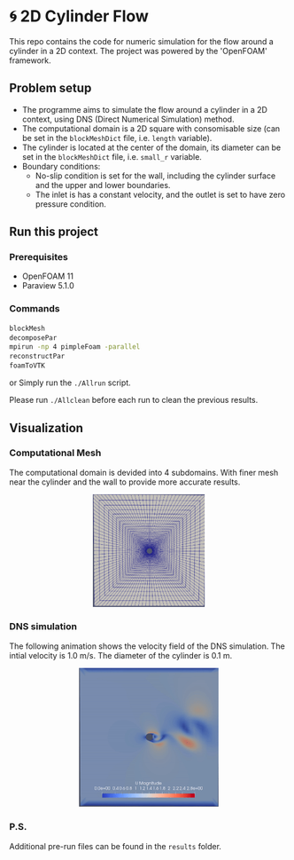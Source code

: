 # 🌀 2D Cylinder Flow

This repo contains the code for numeric simulation for the flow around a cylinder in a 2D context. The project was powered by the 'OpenFOAM' framework.

## Problem setup

+ The programme aims to simulate the flow around a cylinder in a 2D context, using DNS (Direct Numerical Simulation) method.
+ The computational domain is a 2D square with consomisable size (can be set in the `blockMeshDict` file, i.e. `length` variable).
+ The cylinder is located at the center of the domain, its diameter can be set in the `blockMeshDict` file, i.e. `small_r` variable.
+ Boundary conditions:
  + No-slip condition is set for the wall, including the cylinder surface and the upper and lower boundaries.
  + The inlet is has a constant velocity, and the outlet is set to have zero pressure condition.
## Run this project

### Prerequisites

+ OpenFOAM 11
+ Paraview 5.1.0

### Commands

```bash
blockMesh
decomposePar
mpirun -np 4 pimpleFoam -parallel
reconstructPar
foamToVTK
```

or Simply run the `./Allrun` script.

Please run `./Allclean` before each run to clean the previous results.


## Visualization

### Computational Mesh

The computational domain is devided into 4 subdomains. With finer mesh near the cylinder and the wall to provide more accurate results.

<div align="center">
<img src="https://raw.githubusercontent.com/chunyang-w/cylinderFlow/main/assets/mesh.png" alt="mesh" width="40%;" />
</div>

### DNS simulation

The following animation shows the velocity field of the DNS simulation. The intial velocity is 1.0 m/s. The diameter of the cylinder is 0.1 m.

<div align="center">
<img src="https://raw.githubusercontent.com/chunyang-w/cylinderFlow/main/assets/DNS.gif" alt="mesh" width="50%;" />
</div>

### P.S.

Additional pre-run files can be found in the `results` folder.

